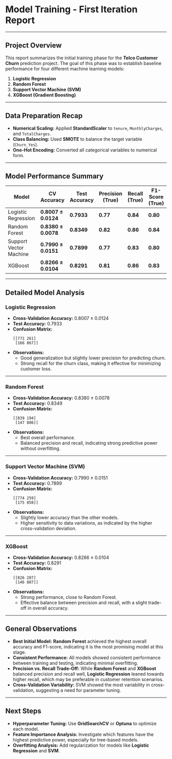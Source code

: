# Model Training - First Iteration Report

---

## Project Overview

This report summarizes the initial training phase for the **Telco Customer Churn** prediction project. The goal of this phase was to establish baseline performance for four different machine learning models:

1. **Logistic Regression**
2. **Random Forest**
3. **Support Vector Machine (SVM)**
4. **XGBoost (Gradient Boosting)**

---

## Data Preparation Recap

- **Numerical Scaling:** Applied **StandardScaler** to `tenure`, `MonthlyCharges`, and `TotalCharges`.
- **Class Balancing:** Used **SMOTE** to balance the target variable (`Churn_Yes`).
- **One-Hot Encoding:** Converted all categorical variables to numerical form.

---

## Model Performance Summary

| Model                  | CV Accuracy         | Test Accuracy | Precision (True) | Recall (True) | F1-Score (True) |
| ---------------------- | ------------------- | ------------- | ---------------- | ------------- | --------------- |
| Logistic Regression    | **0.8007 ± 0.0124** | **0.7933**    | **0.77**         | **0.84**      | **0.80**        |
| Random Forest          | **0.8380 ± 0.0078** | **0.8349**    | **0.82**         | **0.86**      | **0.84**        |
| Support Vector Machine | **0.7990 ± 0.0151** | **0.7899**    | **0.77**         | **0.83**      | **0.80**        |
| XGBoost                | **0.8266 ± 0.0104** | **0.8291**    | **0.81**         | **0.86**      | **0.83**        |

---

## Detailed Model Analysis

### Logistic Regression

- **Cross-Validation Accuracy:** 0.8007 ± 0.0124
- **Test Accuracy:** 0.7933
- **Confusion Matrix:**
  ```
  [[772 261]
   [166 867]]
  ```
- **Observations:**
  - Good generalization but slightly lower precision for predicting churn.
  - Strong recall for the churn class, making it effective for minimizing customer loss.

---

### Random Forest

- **Cross-Validation Accuracy:** 0.8380 ± 0.0078
- **Test Accuracy:** 0.8349
- **Confusion Matrix:**
  ```
  [[839 194]
   [147 886]]
  ```
- **Observations:**
  - Best overall performance.
  - Balanced precision and recall, indicating strong predictive power without overfitting.

---

### Support Vector Machine (SVM)

- **Cross-Validation Accuracy:** 0.7990 ± 0.0151
- **Test Accuracy:** 0.7899
- **Confusion Matrix:**
  ```
  [[774 259]
   [175 858]]
  ```
- **Observations:**
  - Slightly lower accuracy than the other models.
  - Higher sensitivity to data variations, as indicated by the higher cross-validation deviation.

---

### XGBoost

- **Cross-Validation Accuracy:** 0.8266 ± 0.0104
- **Test Accuracy:** 0.8291
- **Confusion Matrix:**
  ```
  [[826 207]
   [146 887]]
  ```
- **Observations:**
  - Strong performance, close to Random Forest.
  - Effective balance between precision and recall, with a slight trade-off in overall accuracy.

---

## General Observations

- **Best Initial Model:** **Random Forest** achieved the highest overall accuracy and F1-score, indicating it is the most promising model at this stage.
- **Consistent Performance:** All models showed consistent performance between training and testing, indicating minimal overfitting.
- **Precision vs. Recall Trade-Off:** While **Random Forest** and **XGBoost** balanced precision and recall well, **Logistic Regression** leaned towards higher recall, which may be preferable in customer retention scenarios.
- **Cross-Validation Variability:** SVM showed the most variability in cross-validation, suggesting a need for parameter tuning.

---

## Next Steps

- **Hyperparameter Tuning:** Use **GridSearchCV** or **Optuna** to optimize each model.
- **Feature Importance Analysis:** Investigate which features have the highest predictive power, especially for tree-based models.
- **Overfitting Analysis:** Add regularization for models like **Logistic Regression** and **SVM**.
